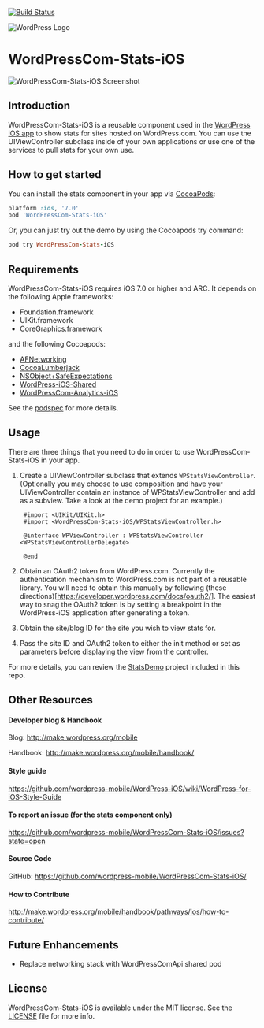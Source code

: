 [![Build Status](https://travis-ci.org/wordpress-mobile/WordPressCom-Stats-iOS.svg?branch=develop)](https://travis-ci.org/wordpress-mobile/WordPressCom-Stats-iOS)

![WordPress Logo](http://s.w.org/about/images/logos/wordpress-logo-hoz-rgb.png)

# WordPressCom-Stats-iOS

![WordPressCom-Stats-iOS Screenshot](https://cldup.com/CwXYN563C2.png)

## Introduction

WordPressCom-Stats-iOS is a reusable component used in the [WordPress iOS app](https://github.com/wordpress-mobile/WordPress-iOS) to show stats for sites hosted on WordPress.com.  You can use the UIViewController subclass inside of your own applications or use one of the services to pull stats for your own use.

## How to get started
You can install the stats component in your app via [CocoaPods](http://cocoapods.org):

```ruby
platform :ios, '7.0'
pod 'WordPressCom-Stats-iOS'
```

Or, you can just try out the demo by using the Cocoapods try command:

```ruby
pod try WordPressCom-Stats-iOS
```

## Requirements

WordPressCom-Stats-iOS requires iOS 7.0 or higher and ARC. It depends on the following Apple frameworks:

* Foundation.framework
* UIKit.framework
* CoreGraphics.framework

and the following Cocoapods:

* [AFNetworking](https://github.com/AFNetworking/AFNetworking)
* [CocoaLumberjack](https://github.com/CocoaLumberjack/CocoaLumberjack)
* [NSObject+SafeExpectations](https://github.com/wordpress-mobile/NSObject-SafeExpectations)
* [WordPress-iOS-Shared](https://github.com/wordpress-mobile/WordPress-iOS-Shared)
* [WordPressCom-Analytics-iOS](https://github.com/wordpress-mobile/WordPressCom-Analytics-iOS)

See the [podspec](https://github.com/wordpress-mobile/WordPressCom-Stats-iOS/blob/develop/WordPressCom-Stats-iOS.podspec) for more details.

## Usage

There are three things that you need to do in order to use WordPressCom-Stats-iOS in your app.

1. Create a UIViewController subclass that extends ```WPStatsViewController```.  (Optionally you may choose to use composition and have your UIViewController contain an instance of WPStatsViewController and add as a subview.  Take a look at the demo project for an example.)

        #import <UIKit/UIKit.h>
        #import <WordPressCom-Stats-iOS/WPStatsViewController.h>

        @interface WPViewController : WPStatsViewController <WPStatsViewControllerDelegate>

        @end

2. Obtain an OAuth2 token from WordPress.com.  Currently the authentication mechanism to WordPress.com is not part of a reusable library.  You will need to obtain this manually by following (these directions)[https://developer.wordpress.com/docs/oauth2/].  The easiest way to snag the OAuth2 token is by setting a breakpoint in the WordPress-iOS application after generating a token.

3. Obtain the site/blog ID for the site you wish to view stats for.

4. Pass the site ID and OAuth2 token to either the init method or set as parameters before displaying the view from the controller.

For more details, you can review the [StatsDemo](https://github.com/wordpress-mobile/WordPressCom-Stats-iOS/tree/develop/StatsDemo) project included in this repo.

## Other Resources

#### Developer blog & Handbook

Blog: http://make.wordpress.org/mobile

Handbook: http://make.wordpress.org/mobile/handbook/

#### Style guide

https://github.com/wordpress-mobile/WordPress-iOS/wiki/WordPress-for-iOS-Style-Guide

#### To report an issue (for the stats component only)

https://github.com/wordpress-mobile/WordPressCom-Stats-iOS/issues?state=open

#### Source Code

GitHub: https://github.com/wordpress-mobile/WordPressCom-Stats-iOS/

#### How to Contribute

http://make.wordpress.org/mobile/handbook/pathways/ios/how-to-contribute/

## Future Enhancements

* Replace networking stack with WordPressComApi shared pod

## License

WordPressCom-Stats-iOS is available under the MIT license. See the [LICENSE](https://raw.githubusercontent.com/wordpress-mobile/WordPressCom-Stats-iOS/develop/LICENSE) file for more info.
